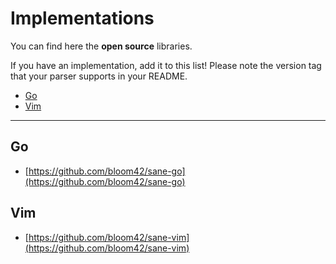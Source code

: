 # Implementations

You can find here the **open source** libraries.

If you have an implementation, add it to this list! Please note the version tag that your parser
supports in your README.


* [Go](#go)
* [Vim](#vim)

---------------------------------


## Go

* [https://github.com/bloom42/sane-go](https://github.com/bloom42/sane-go)



## Vim

* [https://github.com/bloom42/sane-vim](https://github.com/bloom42/sane-vim)
